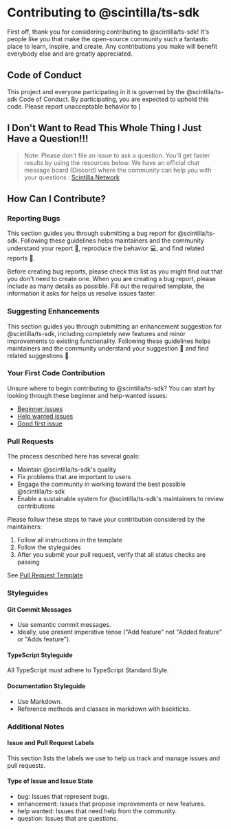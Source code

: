 # Contributing to @scintilla/ts-sdk

First off, thank you for considering contributing to @scintilla/ts-sdk! It's people like you that make the open-source community such a fantastic place to learn, inspire, and create. Any contributions you make will benefit everybody else and are greatly appreciated.

## Code of Conduct

This project and everyone participating in it is governed by the @scintilla/ts-sdk Code of Conduct. By participating, you are expected to uphold this code. Please report unacceptable behavior to [

## I Don't Want to Read This Whole Thing I Just Have a Question!!!

> Note: Please don't file an issue to ask a question. You'll get faster results by using the resources below.
> We have an official chat message board (Discord) where the community can help you with your questions : [Scintilla Network](https://scintilla.network)

## How Can I Contribute?

### Reporting Bugs

This section guides you through submitting a bug report for @scintilla/ts-sdk. Following these guidelines helps maintainers and the community understand your report 📝, reproduce the behavior 💻, and find related reports 🔎.

Before creating bug reports, please check this list as you might find out that you don't need to create one. When you are creating a bug report, please include as many details as possible. Fill out the required template, the information it asks for helps us resolve issues faster.

### Suggesting Enhancements

This section guides you through submitting an enhancement suggestion for @scintilla/ts-sdk, including completely new features and minor improvements to existing functionality. Following these guidelines helps maintainers and the community understand your suggestion 📝 and find related suggestions 🔎.

### Your First Code Contribution

Unsure where to begin contributing to @scintilla/ts-sdk? You can start by looking through these beginner and help-wanted issues:

- [Beginner issues]()
- [Help wanted issues]()
- [Good first issue]()

### Pull Requests

The process described here has several goals:

- Maintain @scintilla/ts-sdk's quality
- Fix problems that are important to users
- Engage the community in working toward the best possible @scintilla/ts-sdk
- Enable a sustainable system for @scintilla/ts-sdk's maintainers to review contributions

Please follow these steps to have your contribution considered by the maintainers:

1. Follow all instructions in the template
2. Follow the styleguides
3. After you submit your pull request, verify that all status checks are passing

See [Pull Request Template](./.github/PULL_REQUEST_TEMPLATE.md)

### Styleguides

#### Git Commit Messages

- Use semantic commit messages.
- Ideally, use present imperative tense ("Add feature" not "Added feature" or "Adds feature").

#### TypeScript Styleguide

All TypeScript must adhere to TypeScript Standard Style.

#### Documentation Styleguide

- Use Markdown.
- Reference methods and classes in markdown with backticks.

### Additional Notes

#### Issue and Pull Request Labels

This section lists the labels we use to help us track and manage issues and pull requests.

#### Type of Issue and Issue State

- bug: Issues that represent bugs.
- enhancement: Issues that propose improvements or new features.
- help wanted: Issues that need help from the community.
- question: Issues that are questions.
